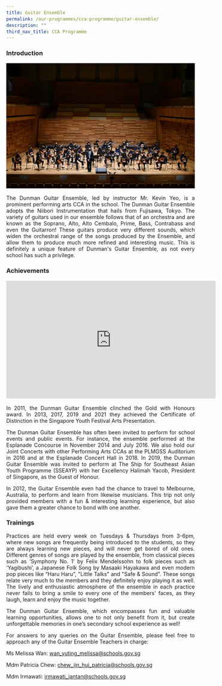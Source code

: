 ```yaml
---
title: Guitar Ensemble
permalink: /our-programmes/cca-programme/guitar-ensemble/
description: ""
third_nav_title: CCA Programme
---
```

### Introduction

![](/images/Student%20Development%20Programme/CCA%20Programme/Performing%20Arts/Dunman%20Secondary%20School%20Guitar%20Ensemble%20SYF%202021.jpg)

<p style="text-align: justify;">The Dunman Guitar Ensemble, led by instructor Mr. Kevin Yeo, is a prominent performing arts CCA in the school. The Dunman Guitar Ensemble adopts the Niibori Instrumentation that hails from Fujisawa, Tokyo. The variety of guitars used in our ensemble follows that of an orchestra and are known as the Soprano, Alto, Alto Cembalo, Prime, Bass, Contrabass and even the Guitarron! These guitars produce very different sounds, which widen the orchestral range of the songs produced by the Ensemble, and allow them to produce much more refined and interesting music. This is definitely a unique feature of Dunman's Guitar Ensemble, as not every school has such a privilege.</p>

### Achievements

<iframe width="560" height="315" src="https://www.youtube.com/embed/t7P9bnWVyjY" title="YouTube video player" frameborder="0" allow="accelerometer; autoplay; clipboard-write; encrypted-media; gyroscope; picture-in-picture" allowfullscreen></iframe>

<p style="text-align: justify;">In 2011, the Dunman Guitar Ensemble clinched the Gold with Honours award. In 2013, 2017, 2019 and 2021 they achieved the Certificate of Distinction in the Singapore Youth Festival Arts Presentation.</p>

<p style="text-align: justify;">The Dunman Guitar Ensemble has often been invited to perform for school events and public events. For instance, the ensemble performed at the Esplanade Concourse in November 2014 and July 2016. We also hold our Joint Concerts with other Performing Arts CCAs at the PLMGSS Auditorium in 2016 and at the Esplanade Concert Hall in 2018. In 2019, the Dunman Guitar Ensemble was invited to perform at The Ship for Southeast Asian Youth Programme (SSEAYP) with her Excellency Halimah Yacob, President of Singapore, as the Guest of Honour.</p>

<p style="text-align: justify;">In 2012, the Guitar Ensemble even had the chance to travel to Melbourne, Australia, to perform and learn from likewise musicians. This trip not only provided members with a fun & interesting learning experience, but also gave them a greater chance to bond with one another.</p>

### Trainings 

<p style="text-align: justify;">Practices are held every week on Tuesdays & Thursdays from 3-6pm, where new songs are frequently being introduced to the students, so they are always learning new pieces, and will never get bored of old ones. Different genres of songs are played by the ensemble, from classical pieces such as ‘Symphony No. 1’ by Felix Mendelssohn to folk pieces such as ‘Yagibushi’, a Japanese Folk Song by Masaaki Hayakawa and even modern pop pieces like “Haru Haru”, "Little Talks" and "Safe & Sound". These songs relate very much to the members and they definitely enjoy playing it as well. The lively and enthusiastic atmosphere of the ensemble in each practice never fails to bring a smile to every one of the members' faces, as they laugh, learn and enjoy the music together.</p>

<p style="text-align: justify;">The Dunman Guitar Ensemble, which encompasses fun and valuable learning opportunities, allows one to not only benefit from it, but create unforgettable memories in one’s secondary school experience as well!</p>

<p style="text-align: justify;">For answers to any queries on the Guitar Ensemble, please feel free to approach any of the Guitar Ensemble Teachers in charge:</p>

Ms Melissa Wan: [wan\_yuting\_melissa@schools.gov.sg](mailto:wan_yuting_melissa@schools.gov.sg)

Mdm Patricia Chew: [chew\_jin\_hui\_patricia@schools.gov.sg](mailto:chew_jin_hui_patricia@schools.gov.sg)[  
](mailto:wan_yuting_melissa@schools.gov.sg)

Mdm Irmawati: [irmawati\_jantan@schools.gov.sg](mailto:irmawati_jantan@schools.gov.sg)